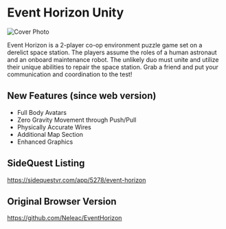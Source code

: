 # Event Horizon Unity
![Cover Photo](https://cdn.sidequestvr.com/file/120952/event-horizonpng.PNG)

Event Horizon is a 2-player co-op environment puzzle game set on a derelict space station. The players assume the roles of a human astronaut and an onboard maintenance robot. The unlikely duo must unite and utilize their unique abilities to repair the space station. Grab a friend and put your communication and coordination to the test!

## New Features (since web version)
* Full Body Avatars
* Zero Gravity Movement through Push/Pull
* Physically Accurate Wires
* Additional Map Section
* Enhanced Graphics

## SideQuest Listing
https://sidequestvr.com/app/5278/event-horizon

## Original Browser Version
https://github.com/Neleac/EventHorizon
